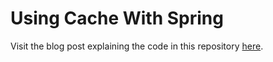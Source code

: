 # Using Cache With Spring

Visit the blog post explaining the code in this repository [here](https://www.prkrdevblog.com/speed-up-your-spring-application-with-cache/).
